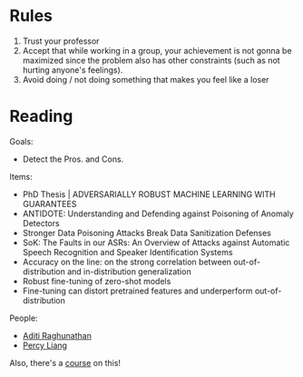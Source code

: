 # Rules

1. Trust your professor
2. Accept that while working in a group, your achievement is not gonna be maximized since the problem also has other constraints (such as not hurting anyone's feelings).
3. Avoid doing / not doing something that makes you feel like a loser
# Reading

Goals:

- Detect the Pros. and Cons.

Items:

- PhD Thesis | ADVERSARIALLY ROBUST MACHINE LEARNING WITH GUARANTEES
- ANTIDOTE: Understanding and Defending against Poisoning of Anomaly Detectors
- Stronger Data Poisoning Attacks Break Data Sanitization Defenses
- SoK: The Faults in our ASRs: An Overview of Attacks against Automatic Speech Recognition and Speaker Identification Systems
- Accuracy on the line: on the strong correlation between out-of-distribution and in-distribution generalization
- Robust fine-tuning of zero-shot models
- Fine-tuning can distort pretrained features and underperform out-of-distribution

People:
- [Aditi Raghunathan](https://scholar.google.com/citations?hl=en&user=Ch9iRwQAAAAJ&view_op=list_works&sortby=pubdate)
- [Percy Liang](https://scholar.google.com/citations?hl=en&user=pouyVyUAAAAJ&view_op=list_works&sortby=pubdate)

Also, there's a [course](https://sites.google.com/view/evalmodel) on this!
